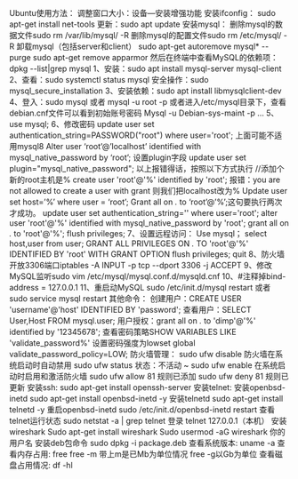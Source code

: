 Ubuntu使用方法：
调整窗口大小：设备—安装增强功能
安装ifconfig： sudo apt-get install net-tools
更新：sudo apt update
安装mysql：
删除mysql的数据文件sudo rm /var/lib/mysql/ -R
删除mysql的配置文件sudo rm /etc/mysql/ -R
卸载mysql（包括server和client）
sudo apt-get autoremove mysql* --purge
sudo apt-get remove apparmor 
然后在终端中查看MySQL的依赖项：dpkg --list|grep mysql
1、安装：sudo apt install mysql-server mysql-client
2、查看：sudo systemctl status mysql
安全操作：sudo mysql_secure_installation
3、安装依赖：sudo apt install libmysqlclient-dev
4、登入：sudo mysql  或者 mysql -u root -p 或者进入/etc/mysql目录下，查看debian.cnf文件可以看到初始账号密码
Mysql -u Debian-sys-maint -p …
5、use mysql;
6、修改密码
update user set authentication_string=PASSWORD("root") where user='root';
上面可能不适用mysql8
Alter user ‘root’@’localhost’ identified with mysql_native_password by ‘root’;
设置plugin字段
update user set plugin="mysql_native_password";
以上报错得话，按照以下方式执行
//添加个新的root主机是%
create user 'root'@'%' identified by 'root';
报错：you are not allowed to create a user with grant
则我们把localhost改为%
Update user set host=’%’ where user = ‘root’;
Grant all on *.* to ‘root’@’%’;这句要执行两次才成功。
update user set authentication_string='' where user='root';
alter user 'root'@'%' identified with mysql_native_password by 'root';
grant all on *.* to 'root'@'%';
flush privileges;
7、设置远程访问：
Use mysql；
select host,user from user;
GRANT ALL PRIVILEGES ON *.* TO 'root'@'%' IDENTIFIED BY 'root' WITH GRANT OPTION
flush privileges;
quit
8、防火墙开放3306端口iptables -A INPUT -p tcp --dport 3306 -j ACCEPT
9、修改MySQL监听sudo vim /etc/mysql/mysql.conf.d/mysqld.cnf
10、#注释掉bind-address = 127.0.0.1
11、重启动MySQL 
sudo /etc/init.d/mysql restart  或者 sudo service mysql restart
其他命令：
创建用户：CREATE USER 'username'@'host' IDENTIFIED BY 'password';
查看用户：SELECT User,Host FROM mysql.user;
用户授权：grant all on *.* to 'dimp'@'%' identified by '12345678';
查看密码策略SHOW VARIABLES LIKE 'validate_password%'
设置密码强度为lowset global validate_password_policy=LOW;
防火墙管理：
sudo ufw disable 防火墙在系统启动时自动禁用 
sudo ufw status 状态：不活动
~ sudo ufw enable 在系统启动时启用和激活防火墙 
sudo ufw allow 81 规则已添加
sudo ufw deny 81 规则已更新
安装ssh:
sudo apt-get install openssh-server
安装telnet:
安装openbsd-inetd
sudo apt-get install openbsd-inetd -y
安装telnetd
sudo apt-get install telnetd -y
重启openbsd-inetd
sudo /etc/init.d/openbsd-inetd restart
查看telnet运行状态
sudo netstat -a | grep telnet
登录
telnet 127.0.0.1（本机）
安装wireshark
Sudo apt-get install wireshark
Sudo usermod -aG wireshark 你的用户名
安装deb包命令
sudo dpkg -i package.deb
查看系统版本: uname -a
查看内存占用:
free 
free -m 带上m是已Mb为单位情况
free -g以Gb为单位
查看磁盘占用情况: df -hl
